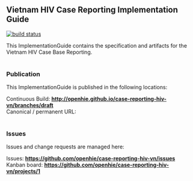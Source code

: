 Vietnam HIV Case Reporting Implementation Guide
---
<div>
    <a href="https://circleci.com/gh/badges/shields/tree/master">
        <img src="https://img.shields.io/github/workflow/status/openhie/case-reporting-hiv-vn/CI/main" alt="build status"></a>
</div>

This ImplementationGuide contains the specification and artifacts for the Vietnam HIV Case Base Reporting.
<br> </br>
###
### Publication
This ImplementationGuide is published in the following locations:

Continuous Build: __http://openhie.github.io/case-reporting-hiv-vn/branches/draft__  
Canonical / permanent URL: 
<br> </br>

### Issues
Issues and change requests are managed here:  

Issues:  __https://github.com/openhie/case-reporting-hiv-vn/issues__  
Kanban board:  __https://github.com/openhie/case-reporting-hiv-vn/projects/1__  
 
